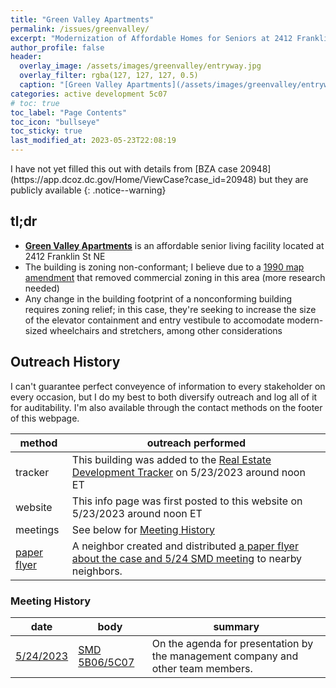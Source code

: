 ```yaml
---
title: "Green Valley Apartments"
permalink: /issues/greenvalley/
excerpt: "Modernization of Affordable Homes for Seniors at 2412 Franklin St NE"
author_profile: false
header:
  overlay_image: /assets/images/greenvalley/entryway.jpg
  overlay_filter: rgba(127, 127, 127, 0.5)
  caption: "[Green Valley Apartments](/assets/images/greenvalley/entryway.jpg)"
categories: active development 5c07
# toc: true
toc_label: "Page Contents"
toc_icon: "bullseye"
toc_sticky: true
last_modified_at: 2023-05-23T22:08:19
---
```

<div id="development-map" class="map-container"></div>
I have not yet filled this out with details from [BZA case 20948](https://app.dcoz.dc.gov/Home/ViewCase?case_id=20948) but they are publicly available
{: .notice--warning}

## tl;dr
- [**Green Valley Apartments**](https://abcmgt.orleanco.com/locations/green-valley-apartments/) is an affordable senior living facility located at 2412 Franklin St NE
- The building is zoning non-conformant; I believe due to a [1990 map amendment](https://app.dcoz.dc.gov/Home/ViewCase?case_id=90-16) that removed commercial zoning in this area (more research needed)
- Any change in the building footprint of a nonconforming building requires zoning relief; in this case, they're seeking to increase the size of the elevator containment and entry vestibule to accomodate modern-sized wheelchairs and stretchers, among other considerations

## Outreach History
I can't guarantee perfect conveyence of information to every stakeholder on every occasion, but I do my best to both diversify outreach and log all of it for auditability. I'm also available through the contact methods on the footer of this webpage.

|method|outreach performed|
|---|---|
|tracker|This building was added to the [Real Estate Development Tracker](/development/) on 5/23/2023 around noon ET|
|website|This info page was first posted to this website on 5/23/2023 around noon ET|
|meetings|See below for [Meeting History](#meeting-history)|
|[paper flyer](/flyers/)|A neighbor created and distributed [a paper flyer about the case and 5/24 SMD meeting](/assets/documents/flyer-greenvalley-20230524.pdf) to nearby neighbors.|

### Meeting History

|date|body|summary|
|---|---|---|
|[5/24/2023](/issues/20230524-jointmeeting/)|[SMD 5B06/5C07]((/issues/20230524-jointmeeting/))|On the agenda for presentation by the management company and other team members.|

<script>
var map = L.map('development-map',  {
      zoomSnap: 0.25
  }).setView([38.92616767115602, -76.97120881514503], 18.5);
  L.tileLayer('https://{s}.tile.openstreetmap.org/{z}/{x}/{y}.png', {
      maxZoom: 19,
      attribution: '© OpenStreetMap'
  }).addTo(map);

  var polygon = L.polygon([[38.92597941062696, -76.97213335396003], [38.92654419071534, -76.97102887134882], [38.92613388084144, -76.9707372382998], [38.92604216419216, -76.9712956845639], [38.92603250980111, -76.97179828620159], [38.92591182980235, -76.9720899192506], [38.92597941062696, -76.97213335396003]], {color: 'red'}).addTo(map);
</script>
